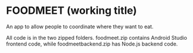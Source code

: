 # FOODMEET (working title)

An app to allow people to coordinate where they want to eat.

All code is in the two zipped folders. foodmeet.zip contains Android Studio frontend code, while foodmeetbackend.zip has Node.js backend code.
